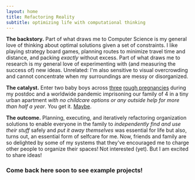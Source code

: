 ```yaml
---
layout: home
title: Refactoring Reality
subtitle: optimizing life with computational thinking
---
```


**The backstory.** Part of what draws me to Computer Science is my general love of thinking about optimal solutions given a set of 
constraints. I like playing strategy board games, planning routes to minimize travel time and distance, and packing *exactly* without excess. 
Part of what draws me to research is my general love of experimenting with (and measuring the success of) new ideas.
Unrelated: I'm also sensitive to visual overcrowding and cannot concentrate when my surroundings are messy or disorganized.

**The catalyst.** Enter two baby boys across [three](https://www.who.int/news-room/spotlight/why-we-need-to-talk-about-losing-a-baby) [rough pregnancies](https://en.wikipedia.org/wiki/Hyperemesis_gravidarum) 
during my postdoc and a worldwide pandemic imprisoning our family of 4 in a tiny urban apartment 
*with no childcare options or any outside help for more than half a year*. 
You get it. [Maybe](https://www.americanprogress.org/article/covid-19-pandemic-forcing-millennial-mothers-workforce/).

**The outcome.** Planning, executing, and iteratively refactoring organization solutions to enable everyone in the family to 
*independently find and use their stuff* safely and *put it away themselves* was essential for life but also, turns out, an essential form of selfcare for me. 
Now, friends and family are so delighted by some of my systems that they've encouraged me to charge other people to organize their spaces! 
Not interested (yet). But I am excited to share ideas!  

### Come back here soon to see example projects!